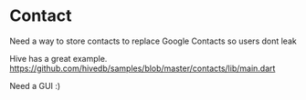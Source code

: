 # Contact

Need a way to store contacts to replace Google Contacts so users dont leak

Hive has a great example.
https://github.com/hivedb/samples/blob/master/contacts/lib/main.dart

Need a GUI :)